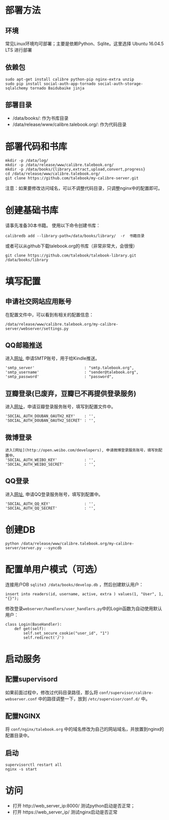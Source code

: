 
部署方法
===========
## 环境
常见Linux环境均可部署；主要是依赖Python、Sqlite。这里选择 Ubuntu 16.04.5 LTS 进行部署

## 依赖包
```
sudo apt-get install calibre python-pip nginx-extra unzip
sudo pip install social-auth-app-tornado social-auth-storage-sqlalchemy tornado Baidubaike jinja
```

## 部署目录
* /data/books/: 作为书库目录
* /data/release/www/calibre.talebook.org/: 作为代码目录

部署代码和书库
==========
```
mkdir -p /data/log/
mkdir -p /data/release/www/calibre.talebook.org/
mkdir -p /data/books/{library,extract,upload,convert,progress}
cd /data/release/www/calibre.talebook.org/
git clone https://github.com/talebook/my-calibre-server.git

```
注意：如果要修改访问域名，可以不调整代码目录，只调整nginx中的配置即可。

创建基础书库
===========
请事先准备30本书籍。
使用以下命令创建书库：
```
calibredb add --library-path=/data/books/library/  -r  书籍目录
```

或者可以从github下载talebook.org的书库（非常非常大，会很慢）
```
git clone https://github.com/talebook/talebook-library.git /data/books/library
```


填写配置
============
## 申请社交网站应用账号
在配置文件中，可以看到有相关的配置信息：
```
/data/release/www/calibre.talebook.org/my-calibre-server/webserver/settings.py
```

## QQ邮箱推送
进入[网址](http://service.mail.qq.com/cgi-bin/help?subtype=1&&no=1001256&&id=28), 申请SMTP账号，用于给Kindle推送。
```
'smtp_server'                      : "smtp.talebook.org",
'smtp_username'                    : "sender@talebook.org",
'smtp_password'                    : "password",
```

## 豆瓣登录(已废弃，豆瓣已不再提供登录服务)
进入[网址](https://developers.douban.com/apikey/)，申请豆瓣登录服务账号，填写到配置文件中。
```
'SOCIAL_AUTH_DOUBAN_OAUTH2_KEY'    : '',
'SOCIAL_AUTH_DOUBAN_OAUTH2_SECRET' : '',
```

## 微博登录
```
进入[网址](http://open.weibo.com/developers), 申请微博登录服务账号，填写到配置中。
'SOCIAL_AUTH_WEIBO_KEY'            : '',
'SOCIAL_AUTH_WEIBO_SECRET'         : '',
```

## QQ登录
进入[网址](https://connect.qq.com/), 申请QQ登录服务账号，填写到配置中。
```
'SOCIAL_AUTH_QQ_KEY'               : '',
'SOCIAL_AUTH_QQ_SECRET'            : '',
```

创建DB
=============
```
python /data/release/www/calibre.talebook.org/my-calibre-server/server.py --syncdb
```

配置单用户模式（可选）
=============
连接用户DB ```sqlite3 /data/books/develop.db``` ，然后创建默认用户：
```
insert into readers(id, username, active, extra ) values(1, "User", 1, "{}");
```
修改登录```webserver/handlers/user_handlers.py```中的Login函数为自动使用默认用户：
```
class Login(BaseHandler):
    def get(self):
        self.set_secure_cookie("user_id", "1")
        self.redirect('/')
```


启动服务
=============
## 配置supervisord
如果前面过程中，修改过代码目录路径，那么将 ``conf/supervisor/calibre-webserver.conf`` 中的路径调整一下，放到 ``/etc/supervisor/conf.d/`` 中。


## 配置NGINX
将 ``conf/nginx/talebook.org`` 中的域名修改为自己的网站域名，并放置到nginx的配置目录中。


## 启动
```
supervisorctl restart all
nginx -s start
```

访问
===============
* 打开 http://web_server_ip:8000/ 测试python启动是否正常；
* 打开 https://web_server_ip/ 测试nginx启动是否正常


